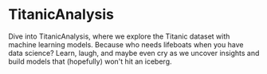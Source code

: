 # TitanicAnalysis
Dive into TitanicAnalysis, where we explore the Titanic dataset with machine learning models. Because who needs lifeboats when you have data science? Learn, laugh, and maybe even cry as we uncover insights and build models that (hopefully) won't hit an iceberg.
